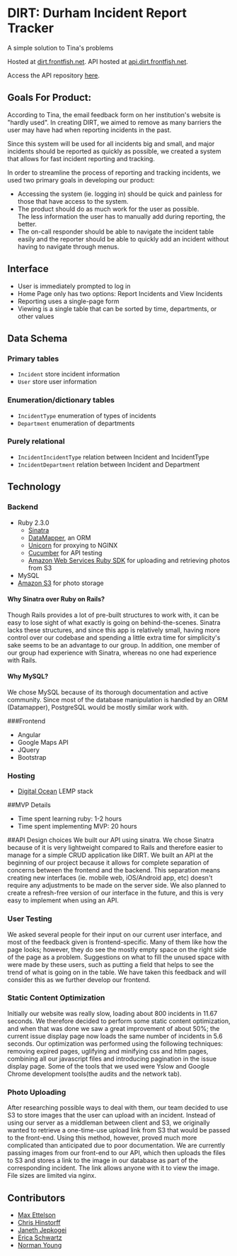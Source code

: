 # DIRT: Durham Incident Report Tracker
A simple solution to Tina's problems

Hosted at [dirt.frontfish.net](http://dirt.frontfish.net).
API hosted at [api.dirt.frontfish.net](http://api.dirt.frontfish.net).

Access the API repository [here](https://github.com/tuftsdev/comp120-spring2016-team2-api).
## Goals For Product:

According to Tina, the email feedback form on her institution's website 
is "hardly used".  In creating DIRT,  we aimed to remove as many barriers
the user may have had when reporting incidents in the past.

Since this system will be used for all incidents big and
small, and major incidents should be reported as quickly as possible, 
we created a system that allows for fast incident reporting
and tracking.

In order to streamline the process of reporting and tracking incidents, we used
two primary goals in developing our product:

 - Accessing the system (ie. logging in) should be quick and painless 
 for those that have access to the system.
 - The product should do as much work for the user as possible.  
 The less information the user has to manually add during reporting, the better.
 - The on-call responder should be able to navigate the incident table easily 
  and the reporter should be able to quickly add an incident without 
  having to navigate through menus.

## Interface
- User is immediately prompted to log in
- Home Page only has two options: Report Incidents and View Incidents
- Reporting uses a single-page form
- Viewing is a single table that can be sorted by time, departments, or other
  values

## Data Schema
### Primary tables
- `Incident` store incident information
- `User` store user information

### Enumeration/dictionary tables
- `IncidentType` enumeration of types of incidents
- `Department` enumeration of departments

### Purely relational
- `IncidentIncidentType` relation between Incident and IncidentType
- `IncidentDepartment` relation between Incident and Department

## Technology
### Backend
- Ruby 2.3.0
  - [Sinatra](http://www.sinatrarb.com/)
  - [DataMapper](http://datamapper.org/), an ORM
  - [Unicorn](http://rubygems.org/gems/unicorn/versions/5.0.1) for proxying to NGINX
  - [Cucumber](https://cucumber.io) for API testing
  - [Amazon Web Services Ruby SDK](https://aws.amazon.com/sdk-for-ruby/) for uploading and retrieving photos from S3
- MySQL
- [Amazon S3](https://aws.amazon.com/s3/) for photo storage

#### Why Sinatra over Ruby on Rails?
  Though Rails provides a lot of pre-built structures to work with,
  it can be easy to lose sight of what exactly is going on behind-the-scenes.
  Sinatra lacks these structures, and since this app is relatively small, having
  more control over our codebase and spending a little extra time for simplicity's sake
  seems to be an advantage to our group. In addition, one member of our group had 
  experience with Sinatra, whereas no one had experience with Rails.

#### Why MySQL?
  We chose MySQL because of its thorough documentation and active community. Since
  most of the database manipulation is handled by an ORM (Datamapper), PostgreSQL would
  be mostly similar work with.

###Frontend
- Angular
- Google Maps API
- JQuery
- Bootstrap

### Hosting
- [Digital Ocean](http://digitalocean.com) LEMP stack

##MVP Details
- Time spent learning ruby: 1-2 hours
- Time spent implementing MVP: 20 hours

##API Design choices
We built our API using sinatra.  We chose Sinatra because of it is very
lightweight compared to Rails and therefore easier to manage for a simple
CRUD application like DIRT.  We built an API at the beginning of our
project because it allows for complete separation of concerns between
the frontend and the backend.  This separation means creating new interfaces
(ie. mobile web, iOS/Android app, etc) doesn't require any adjustments to be
made on the server side.  We also planned to create a refresh-free version of
our interface in the future, and this is very easy to implement
when using an API. 

### User Testing
We asked several people for their input on our current user interface, and most of the feedback given is frontend-specific. Many of them like how the page looks; however, they do see the mostly empty space on the right side of the page as a problem. Suggestions on what to fill the unused space with were made by these users, such as putting a field that helps to see the trend of what is going on in the table. We have taken this feedback and will consider this as we further develop our frontend.

### Static Content Optimization
Initially our website was really slow, loading about 800 incidents in 11.67 seconds. We therefore decided to perform some static content optimization, and when that was done we saw a great improvement of about 50%; the current issue display page now loads the same number of incidents in 5.6 seconds. Our optimization was performed using the following techniques: removing expired pages, uglifying and minifying css and htlm pages, combining all our javascript files and introducing pagination in the issue display page. Some of the tools that we used were Yslow and Google Chrome development tools(the audits and the network tab).

### Photo Uploading
After researching possible ways to deal with them, our team decided to use S3 to store images that the user can upload with an incident.  Instead of using our server as a middleman between client and S3, we originally wanted to retrieve a one-time-use upload link from S3 that would be passed to the front-end.  Using this method, however, proved much more complicated than anticipated due to poor documentation.  We are currently passing images from our front-end to our API, which then uploads the files to S3 and stores a link to the image in our database as part of the corresponding incident.  The link allows anyone with it to view the image.  File sizes are limited via nginx.

## Contributors
- [Max Ettelson](http://github.com/mdettelson)
- [Chris Hinstorff](http://github.com/chinstorff)
- [Janeth Jepkogei](http://github.com/janethjepkogei)
- [Erica Schwartz](http://github.com/ericaschwa)
- [Norman Young](http://github.com/nyoung01)

